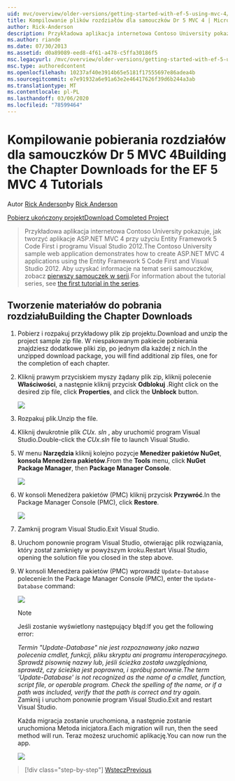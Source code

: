 ```yaml
---
uid: mvc/overview/older-versions/getting-started-with-ef-5-using-mvc-4/building-the-ef5-mvc4-chapter-downloads
title: Kompilowanie plików rozdziałów dla samouczków Dr 5 MVC 4 | Microsoft Docs
author: Rick-Anderson
description: Przykładowa aplikacja internetowa Contoso University pokazuje, jak tworzyć aplikacje ASP.NET MVC 4 przy użyciu Code First Entity Framework 5 i programu Visual Studio...
ms.author: riande
ms.date: 07/30/2013
ms.assetid: d0a89089-eed8-4f61-a478-c5ffa30186f5
msc.legacyurl: /mvc/overview/older-versions/getting-started-with-ef-5-using-mvc-4/building-the-ef5-mvc4-chapter-downloads
msc.type: authoredcontent
ms.openlocfilehash: 10237af40e3914b65e5181f17555697e86adea4b
ms.sourcegitcommit: e7e91932a6e91a63e2e46417626f39d6b244a3ab
ms.translationtype: MT
ms.contentlocale: pl-PL
ms.lasthandoff: 03/06/2020
ms.locfileid: "78599464"
---
```

# <a name="building-the-chapter-downloads-for-the-ef-5-mvc-4-tutorials"></a><span data-ttu-id="599f1-103">Kompilowanie pobierania rozdziałów dla samouczków Dr 5 MVC 4</span><span class="sxs-lookup"><span data-stu-id="599f1-103">Building the Chapter Downloads for the EF 5 MVC 4 Tutorials</span></span>

<span data-ttu-id="599f1-104">Autor [Rick Anderson](https://twitter.com/RickAndMSFT)</span><span class="sxs-lookup"><span data-stu-id="599f1-104">by [Rick Anderson](https://twitter.com/RickAndMSFT)</span></span>

[<span data-ttu-id="599f1-105">Pobierz ukończony projekt</span><span class="sxs-lookup"><span data-stu-id="599f1-105">Download Completed Project</span></span>](https://code.msdn.microsoft.com/Getting-Started-with-dd0e2ed8)

> <span data-ttu-id="599f1-106">Przykładowa aplikacja internetowa Contoso University pokazuje, jak tworzyć aplikacje ASP.NET MVC 4 przy użyciu Entity Framework 5 Code First i programu Visual Studio 2012.</span><span class="sxs-lookup"><span data-stu-id="599f1-106">The Contoso University sample web application demonstrates how to create ASP.NET MVC 4 applications using the Entity Framework 5 Code First and Visual Studio 2012.</span></span> <span data-ttu-id="599f1-107">Aby uzyskać informacje na temat serii samouczków, zobacz [pierwszy samouczek w serii](creating-an-entity-framework-data-model-for-an-asp-net-mvc-application.md).</span><span class="sxs-lookup"><span data-stu-id="599f1-107">For information about the tutorial series, see [the first tutorial in the series](creating-an-entity-framework-data-model-for-an-asp-net-mvc-application.md).</span></span>

## <a name="building-the-chapter-downloads"></a><span data-ttu-id="599f1-108">Tworzenie materiałów do pobrania rozdziału</span><span class="sxs-lookup"><span data-stu-id="599f1-108">Building the Chapter Downloads</span></span>

1. <span data-ttu-id="599f1-109">Pobierz i rozpakuj przykładowy plik zip projektu.</span><span class="sxs-lookup"><span data-stu-id="599f1-109">Download and unzip the  project sample zip file.</span></span> <span data-ttu-id="599f1-110">W niespakowanym pakiecie pobierania znajdziesz dodatkowe pliki zip, po jednym dla każdej z nich.</span><span class="sxs-lookup"><span data-stu-id="599f1-110">In the unzipped download package, you will find additional zip files, one for the completion of each chapter.</span></span>
2. <span data-ttu-id="599f1-111">Kliknij prawym przyciskiem myszy żądany plik zip, kliknij polecenie **Właściwości**, a następnie kliknij przycisk **Odblokuj** .</span><span class="sxs-lookup"><span data-stu-id="599f1-111">Right click on the desired zip file, click **Properties**, and click the **Unblock** button.</span></span>  
  
    ![](building-the-ef5-mvc4-chapter-downloads/_static/image1.png)
3. <span data-ttu-id="599f1-112">Rozpakuj plik.</span><span class="sxs-lookup"><span data-stu-id="599f1-112">Unzip the file.</span></span>
4. <span data-ttu-id="599f1-113">Kliknij dwukrotnie plik *CUx. sln* , aby uruchomić program Visual Studio.</span><span class="sxs-lookup"><span data-stu-id="599f1-113">Double-click the *CUx.sln* file to launch Visual Studio.</span></span>
5. <span data-ttu-id="599f1-114">W menu **Narzędzia** kliknij kolejno pozycje **Menedżer pakietów NuGet**, **konsola Menedżera pakietów**.</span><span class="sxs-lookup"><span data-stu-id="599f1-114">From the **Tools** menu, click **NuGet Package Manager**, then **Package Manager Console**.</span></span>  
  
    ![](building-the-ef5-mvc4-chapter-downloads/_static/image2.png)
6. <span data-ttu-id="599f1-115">W konsoli Menedżera pakietów (PMC) kliknij przycisk **Przywróć**.</span><span class="sxs-lookup"><span data-stu-id="599f1-115">In the Package Manager Console (PMC), click **Restore**.</span></span>  
  
    ![](building-the-ef5-mvc4-chapter-downloads/_static/image3.png)
7. <span data-ttu-id="599f1-116">Zamknij program Visual Studio.</span><span class="sxs-lookup"><span data-stu-id="599f1-116">Exit Visual Studio.</span></span>
8. <span data-ttu-id="599f1-117">Uruchom ponownie program Visual Studio, otwierając plik rozwiązania, który został zamknięty w powyższym kroku.</span><span class="sxs-lookup"><span data-stu-id="599f1-117">Restart Visual Studio, opening the solution file you closed in the step above.</span></span>
9. <span data-ttu-id="599f1-118">W konsoli Menedżera pakietów (PMC) wprowadź `Update-Database` polecenie:</span><span class="sxs-lookup"><span data-stu-id="599f1-118">In the Package Manager Console (PMC), enter the `Update-Database` command:</span></span>  
  
    ![](building-the-ef5-mvc4-chapter-downloads/_static/image4.png)  

    > [!NOTE]
    > <span data-ttu-id="599f1-119">Jeśli zostanie wyświetlony następujący błąd:</span><span class="sxs-lookup"><span data-stu-id="599f1-119">If you get the following error:</span></span>  
    >   
    >  <span data-ttu-id="599f1-120">*Termin "Update-Database" nie jest rozpoznawany jako nazwa polecenia cmdlet, funkcji, pliku skryptu ani programu interoperacyjnego. Sprawdź pisownię nazwy lub, jeśli ścieżka została uwzględniona, sprawdź, czy ścieżka jest poprawna, i spróbuj ponownie.*</span><span class="sxs-lookup"><span data-stu-id="599f1-120">*The term 'Update-Database' is not recognized as the name of a cmdlet, function, script file, or operable program. Check the spelling of the name, or if a path was included, verify that the path is correct and try again.*</span></span>  
    > <span data-ttu-id="599f1-121">Zamknij i uruchom ponownie program Visual Studio.</span><span class="sxs-lookup"><span data-stu-id="599f1-121">Exit and restart Visual Studio.</span></span>

    <span data-ttu-id="599f1-122">Każda migracja zostanie uruchomiona, a następnie zostanie uruchomiona Metoda inicjatora.</span><span class="sxs-lookup"><span data-stu-id="599f1-122">Each migration will run, then the seed method will run.</span></span> <span data-ttu-id="599f1-123">Teraz możesz uruchomić aplikację.</span><span class="sxs-lookup"><span data-stu-id="599f1-123">You can now run the app.</span></span>

    ![](building-the-ef5-mvc4-chapter-downloads/_static/image5.png)

> [!div class="step-by-step"]
> [<span data-ttu-id="599f1-124">Wstecz</span><span class="sxs-lookup"><span data-stu-id="599f1-124">Previous</span></span>](advanced-entity-framework-scenarios-for-an-mvc-web-application.md)

